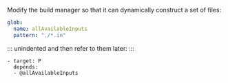 Modify the build manager so that it can dynamically construct a set of files:

```yml
glob:
  name: allAvailableInputs
  pattern: "./*.in"
```

::: unindented
and then refer to them later:
:::

```
- target: P
  depends:
  - @allAvailableInputs
```
